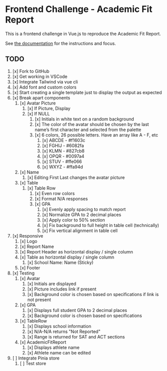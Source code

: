 # Frontend Challenge - Academic Fit Report

This is a frontend challenge in Vue.js to reproduce the Academic Fit Report.

See [the documentation](documentation/index.md) for the instructions and focus.

## TODO

1. [x] Fork to GitHub
2. [x] Get working in VSCode
3. [x] Integrate Tailwind via vue cli
4. [x] Add font and custom colors
5. [x] Start creating a single template just to display the output as expected
6. [x] Break apart components
    1. [x] Avatar Picture
        1. [x] If Picture, Display
        2. [x] If NULL
            1. [x] Initials in white text on a random background
            2. [x] The color of the avatar should be chosen by the last name’s first character and selected from the palette
            3. [x] 6 colors, 26 possible letters. Have an array like A - F, etc
                1. [x] ABCDE - #f1603c
                2. [x] FGHIJ - #6082fa
                3. [x] KLMN - #827cb8
                4. [x] OPQR - #0097a4
                5. [x] STUV - #ffe066
                6. [x] WXYZ - #ffa94d
    2. [x] Name
        1. [x] Editing First Last changes the avatar picture
    3. [x] Table
        1. [x] Table Row
            1. [x] Even row colors
            2. [x] Format N/A responses
            3. [x] GPA
                1. [x] Evenly apply spacing to match report
                2. [x] Normalize GPA to 2 decimal places
                3. [x] Apply color to 50% section
                4. [x] Fix background to full height in table cell (technically)
                5. [x] Fix vertical alignment in table cell
7. [x] Responsive
    1. [x] Logo
    2. [x] Report Name
    3. [x] Report Header as horizontal display / single column
    4. [x] Table as horizontal display / single column
        1. [x] School Name: Name (Sticky)
    5. [x] Footer
8. [x] Testing
    1. [x] Avatar
        1. [x] Initials are displayed
        2. [x] Picture includes link if present
        3. [x] Background color is chosen based on specifications if link is not present
    2. [x] GPA
        1. [x] Displays full student GPA to 2 decimal places
        2. [x] Background color is chosen based on specifications
    3. [x] TableRow
        1. [x] Displays school information
        2. [x] N/A-N/A returns "Not Reported"
        3. [x] Range is returned for SAT and ACT sections
    4. [x] AcademicFitReport
        1. [x] Displays athlete name
        2. [x] Athlete name can be edited
9. [ ] Integrate Pinia store
    1. [ ] Test store
